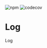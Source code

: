 ![npm](https://img.shields.io/npm/v/@txo/log-peer)
![codecov](https://img.shields.io/codecov/c/github/technology-studio/log-peer)
# Log #

Log
